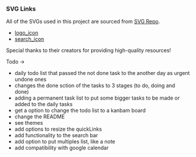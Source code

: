### SVG Links
All of the SVGs used in this project are sourced from [SVG Repo](https://www.svgrepo.com). 

- [logo_icon](https://www.svgrepo.com/svg/527820/notes)
- [search_icon](https://www.svgrepo.com/svg/532552/search-alt-2)

Special thanks to their creators for providing high-quality resources!


Todo &rarr;
- daily todo list that passed the not done task to the another day as urgent undone ones
- changes the done sction of the tasks to 3 stages (to do, doing and done)
- adding a permanent task list to put some bigger tasks to be made or added to the daily tasks
- get a option to change the todo list to a kanbam board
- change the README
- see themes
- add options to resize the quickLinks
- add functionality to the search bar
- add option to put multiples list, like a note
- add compatibility with google calendar